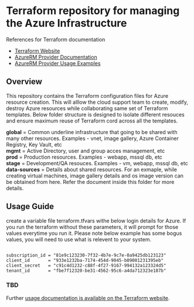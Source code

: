 # Terraform repository for managing the Azure Infrastructure

References for Terraform documentation
* [Terraform Website](https://www.terraform.io)
* [AzureRM Provider Documentation](https://www.terraform.io/docs/providers/azurerm/index.html)
* [AzureRM Provider Usage Examples](https://github.com/terraform-providers/terraform-provider-azurerm/tree/master/examples)


## Overview
This repository contains the Terraform configuration files for Azure resource creation. This will alllow the cloud support team to create, modify, destroy Azure resources while collaborating same set of Terraform templates. 
Below folder structure is designed to isolate different resouces and ensure maximum reuse of Terraform cord across all the templates.

**global**				= Common underline infrastructure that going to be shared with many other resources. Examples - vnet, image gallery, Azure Container Registry, Key Vault, etc  
**mgmt**				= Active Directory, user and group acces management, etc  
**prod**				= Production resources. Examples - webapp, mssql db, etc  
**stage**				= Development/QA resouces. Examples - vm, webapp, mssql db, etc  
**data-sources**		= Details about shared resources. For an exmaple, while creating virtual machines, image gallery details and os image version can be obtained from here. Refer the document inside this folder for more details.


## Usage Guide
create a variable file terraform.tfvars withe below login details for Azure. If you run the terraform without these parameters, it will prompt for those values everytime you run it. Please note below example has some bogus values,
you will need to use what is relevent to your system.
```

subscription_id = "81e9c123230-7f32-4b7e-9c7e-0a9425db123123"  
client_id       = "933e1232ba-7174-454d-9045-b09001231395eb"  
client_secret   = "c91c4d1232-c88f-4f27-9167-994132a123324d5"  
tenant_id       = "fbe7f12320-be31-4562-95c6-a4da712323e187b"  

```
### TBD

Further [usage documentation is available on the Terraform website](https://www.terraform.io/docs/providers/azurerm/index.html).

